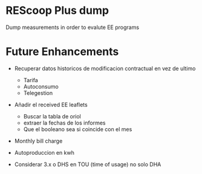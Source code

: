 # REScoop Plus dump
Dump measurements in order to evalute EE programs

# Future Enhancements

- Recuperar datos historicos de modificacion contractual en vez de ultimo
    - Tarifa
    - Autoconsumo
    - Telegestion

- Añadir el received EE leaflets
    - Buscar la tabla de oriol
    - extraer la fechas de los informes
    - Que el booleano sea si coincide con el mes

- Monthly bill charge
- Autoproduccion en kwh
- Considerar 3.x o DHS en TOU (time of usage) no solo DHA






